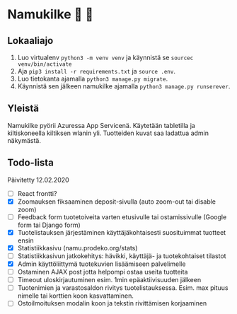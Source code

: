 # Namukilke :candy: :apple:

## Lokaaliajo

1. Luo virtualenv `python3 -m venv venv` ja käynnistä se `sourcec venv/bin/activate`
2. Aja `pip3 install -r requirements.txt` ja `source .env`.
3. Luo tietokanta ajamalla `python3 manage.py migrate`.
4. Käynnistä sen jälkeen namukilke ajamalla `python3 manage.py runserever`.

## Yleistä

Namukilke pyörii Azuressa App Servicenä. Käytetään tabletilla ja kiltiskoneella kiltiksen wlanin yli. Tuotteiden kuvat saa ladattua admin näkymästä.

## Todo-lista

Päivitetty 12.02.2020

- [ ] React frontti?
- [x] Zoomauksen fiksaaminen deposit-sivulla (auto zoom-out tai disable zoom)
- [ ] Feedback form tuotetoiveita varten etusivulle tai ostamissivulle (Google form tai Django form)
- [x] Tuotelistauksen järjestäminen käyttäjäkohtaisesti suosituimmat tuotteet ensin
- [x] Statistiikkasivu (namu.prodeko.org/stats)
- [ ] Statistiikkasivun jatkokehitys: hävikki, käyttäjä- ja tuotekohtaiset tilastot
- [x] Admin käyttöliittymä tuotekuvien lisäämiseen palvelimelle
- [ ] Ostaminen AJAX post jotta helpompi ostaa useita tuotteita
- [ ] Timeout uloskirjautuminen esim. 1min epäaktiivisuuden jälkeen
- [ ] Tuotenimien ja varastosaldon rivitys tuotelistauksessa. Esim. max pituus nimelle tai korttien koon kasvattaminen.
- [ ] Ostoilmoituksen modalin koon ja tekstin rivittämisen korjaaminen
